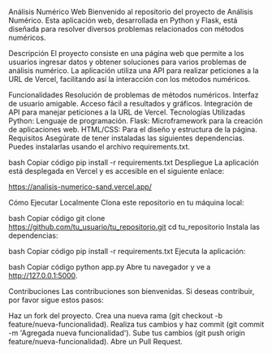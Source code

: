 Análisis Numérico Web
Bienvenido al repositorio del proyecto de Análisis Numérico. Esta aplicación web, desarrollada en Python y Flask, está diseñada para resolver diversos problemas relacionados con métodos numéricos.

Descripción
El proyecto consiste en una página web que permite a los usuarios ingresar datos y obtener soluciones para varios problemas de análisis numérico. La aplicación utiliza una API para realizar peticiones a la URL de Vercel, facilitando así la interacción con los métodos numéricos.

Funcionalidades
Resolución de problemas de métodos numéricos.
Interfaz de usuario amigable.
Acceso fácil a resultados y gráficos.
Integración de API para manejar peticiones a la URL de Vercel.
Tecnologías Utilizadas
Python: Lenguaje de programación.
Flask: Microframework para la creación de aplicaciones web.
HTML/CSS: Para el diseño y estructura de la página.
Requisitos
Asegúrate de tener instaladas las siguientes dependencias. Puedes instalarlas usando el archivo requirements.txt.

bash
Copiar código
pip install -r requirements.txt
Despliegue
La aplicación está desplegada en Vercel y es accesible en el siguiente enlace:

https://analisis-numerico-sand.vercel.app/

Cómo Ejecutar Localmente
Clona este repositorio en tu máquina local:

bash
Copiar código
git clone https://github.com/tu_usuario/tu_repositorio.git
cd tu_repositorio
Instala las dependencias:

bash
Copiar código
pip install -r requirements.txt
Ejecuta la aplicación:

bash
Copiar código
python app.py
Abre tu navegador y ve a http://127.0.0.1:5000.

Contribuciones
Las contribuciones son bienvenidas. Si deseas contribuir, por favor sigue estos pasos:

Haz un fork del proyecto.
Crea una nueva rama (git checkout -b feature/nueva-funcionalidad).
Realiza tus cambios y haz commit (git commit -m 'Agregada nueva funcionalidad').
Sube tus cambios (git push origin feature/nueva-funcionalidad).
Abre un Pull Request.
